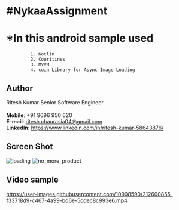 # #NykaaAssignment

 # *In this android sample used
             1. Kotlin
             2. Couritines
             3. MVVM
             4. coin Library for Async Image Loading
             
 ## Author
  
  Ritesh Kumar 
  Senior Software Engineer  
  <br>
  **Mobile**: +91 9696 950 620  
  **E-mail**: ritesh.chaurasia04@gmail.com  
  **LinkedIn**: https://www.linkedin.com/in/ritesh-kumar-58643876/

 ## Screen Shot
![loading](https://user-images.githubusercontent.com/10908590/212600842-a2b92fb7-bbaa-4a84-bc63-cae687a8a6d6.jpeg)
![no_more_product](https://user-images.githubusercontent.com/10908590/212600847-65e28944-28c7-4b18-a8b1-0bc023e4e031.jpeg)


## Video sample
https://user-images.githubusercontent.com/10908590/212600855-f33718d9-c467-4a99-bd6e-5cdec8c993e6.mp4

